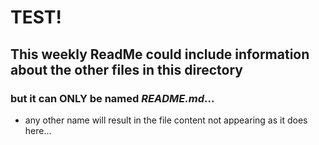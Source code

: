 # TEST!

## This weekly ReadMe could include information about the other files in this directory

### but it can ONLY be named *_README.md_*...

- any other name will result in the file content not appearing as it does here...

